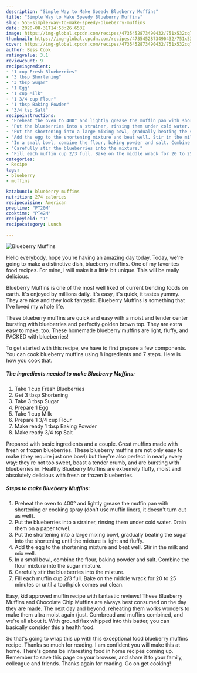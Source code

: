 ```yaml
---
description: "Simple Way to Make Speedy Blueberry Muffins"
title: "Simple Way to Make Speedy Blueberry Muffins"
slug: 555-simple-way-to-make-speedy-blueberry-muffins
date: 2020-08-31T14:53:26.653Z
image: https://img-global.cpcdn.com/recipes/4735452873490432/751x532cq70/blueberry-muffins-recipe-main-photo.jpg
thumbnail: https://img-global.cpcdn.com/recipes/4735452873490432/751x532cq70/blueberry-muffins-recipe-main-photo.jpg
cover: https://img-global.cpcdn.com/recipes/4735452873490432/751x532cq70/blueberry-muffins-recipe-main-photo.jpg
author: Bess Cook
ratingvalue: 3.1
reviewcount: 9
recipeingredient:
- "1 cup Fresh Blueberries"
- "3 tbsp Shortening"
- "3 tbsp Sugar"
- "1 Egg"
- "1 cup Milk"
- "1 3/4 cup Flour"
- "1 tbsp Baking Powder"
- "3/4 tsp Salt"
recipeinstructions:
- "Preheat the oven to 400° and lightly grease the muffin pan with shortening or cooking spray (don&#39;t use muffin liners, it doesn&#39;t turn out as well)."
- "Put the blueberries into a strainer, rinsing them under cold water. Drain them on a paper towel."
- "Put the shortening into a large mixing bowl, gradually beating the sugar into the shortening until the mixture is light and fluffy."
- "Add the egg to the shortening mixture and beat well. Stir in the milk and mix well."
- "In a small bowl, combine the flour, baking powder and salt. Combine the flour mixture into the sugar mixture."
- "Carefully stir the blueberries into the mixture."
- "Fill each muffin cup 2/3 full. Bake on the middle wrack for 20 to 25 minutes or until a toothpick comes out clean."
categories:
- Recipe
tags:
- blueberry
- muffins

katakunci: blueberry muffins 
nutrition: 274 calories
recipecuisine: American
preptime: "PT20M"
cooktime: "PT42M"
recipeyield: "1"
recipecategory: Lunch

---
```



![Blueberry Muffins](https://img-global.cpcdn.com/recipes/4735452873490432/751x532cq70/blueberry-muffins-recipe-main-photo.jpg)

Hello everybody, hope you're having an amazing day today. Today, we're going to make a distinctive dish, blueberry muffins. One of my favorites food recipes. For mine, I will make it a little bit unique. This will be really delicious.

Blueberry Muffins is one of the most well liked of current trending foods on earth. It's enjoyed by millions daily. It's easy, it's quick, it tastes yummy. They are nice and they look fantastic. Blueberry Muffins is something that I've loved my whole life.

These blueberry muffins are quick and easy with a moist and tender center bursting with blueberries and perfectly golden brown top. They are extra easy to make, too. These homemade blueberry muffins are light, fluffy, and PACKED with blueberries!


To get started with this recipe, we have to first prepare a few components. You can cook blueberry muffins using 8 ingredients and 7 steps. Here is how you cook that.

<!--inarticleads1-->

##### The ingredients needed to make Blueberry Muffins:

1. Take 1 cup Fresh Blueberries
1. Get 3 tbsp Shortening
1. Take 3 tbsp Sugar
1. Prepare 1 Egg
1. Take 1 cup Milk
1. Prepare 1 3/4 cup Flour
1. Make ready 1 tbsp Baking Powder
1. Make ready 3/4 tsp Salt


Prepared with basic ingredients and a couple. Great muffins made with fresh or frozen blueberries. These blueberry muffins are not only easy to make (they require just one bowl) but they&#39;re also perfect in nearly every way: they&#39;re not too sweet, boast a tender crumb, and are bursting with blueberries in. Healthy Blueberry Muffins are extremely fluffy, moist and absolutely delicious with fresh or frozen blueberries. 

<!--inarticleads2-->

##### Steps to make Blueberry Muffins:

1. Preheat the oven to 400° and lightly grease the muffin pan with shortening or cooking spray (don&#39;t use muffin liners, it doesn&#39;t turn out as well).
1. Put the blueberries into a strainer, rinsing them under cold water. Drain them on a paper towel.
1. Put the shortening into a large mixing bowl, gradually beating the sugar into the shortening until the mixture is light and fluffy.
1. Add the egg to the shortening mixture and beat well. Stir in the milk and mix well.
1. In a small bowl, combine the flour, baking powder and salt. Combine the flour mixture into the sugar mixture.
1. Carefully stir the blueberries into the mixture.
1. Fill each muffin cup 2/3 full. Bake on the middle wrack for 20 to 25 minutes or until a toothpick comes out clean.


Easy, kid approved muffin recipe with fantastic reviews! These Blueberry Muffins and Chocolate Chip Muffins are always best consumed on the day they are made. The next day and beyond, reheating them works wonders to make them ultra moist again (just. Cornbread and muffins combined, and we&#39;re all about it. With ground flax whipped into this batter, you can basically consider this a health food. 

So that's going to wrap this up with this exceptional food blueberry muffins recipe. Thanks so much for reading. I am confident you will make this at home. There's gonna be interesting food in home recipes coming up. Remember to save this page on your browser, and share it to your family, colleague and friends. Thanks again for reading. Go on get cooking!
